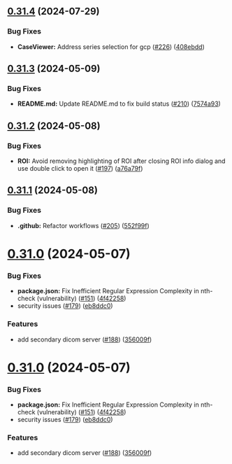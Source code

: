 ## [0.31.4](https://github.com/ImagingDataCommons/slim/compare/v0.31.3...v0.31.4) (2024-07-29)


### Bug Fixes

* **CaseViewer:** Address series selection for gcp ([#226](https://github.com/ImagingDataCommons/slim/issues/226)) ([408ebdd](https://github.com/ImagingDataCommons/slim/commit/408ebdd4d2c4f7668be06aeec9e74c8a5d0a3241))

## [0.31.3](https://github.com/ImagingDataCommons/slim/compare/v0.31.2...v0.31.3) (2024-05-09)


### Bug Fixes

* **README.md:** Update README.md to fix build status ([#210](https://github.com/ImagingDataCommons/slim/issues/210)) ([7574a93](https://github.com/ImagingDataCommons/slim/commit/7574a93b0c9a303202f135566328c69eb605cd69))

## [0.31.2](https://github.com/ImagingDataCommons/slim/compare/v0.31.1...v0.31.2) (2024-05-08)


### Bug Fixes

* **ROI:** Avoid removing highlighting of ROI after closing ROI info dialog and use double click to open it ([#197](https://github.com/ImagingDataCommons/slim/issues/197)) ([a76a79f](https://github.com/ImagingDataCommons/slim/commit/a76a79f46c09f876933e9a6d57b667d673f13e96))

## [0.31.1](https://github.com/ImagingDataCommons/slim/compare/v0.31.0...v0.31.1) (2024-05-08)


### Bug Fixes

* **.github:** Refactor workflows ([#205](https://github.com/ImagingDataCommons/slim/issues/205)) ([552f99f](https://github.com/ImagingDataCommons/slim/commit/552f99f3052c039801f0a6b86564445a3497cc26))

# [0.31.0](https://github.com/ImagingDataCommons/slim/compare/v0.30.0...v0.31.0) (2024-05-07)


### Bug Fixes

* **package.json:** Fix Inefficient Regular Expression Complexity in nth-check (vulnerability) ([#151](https://github.com/ImagingDataCommons/slim/issues/151)) ([4f42258](https://github.com/ImagingDataCommons/slim/commit/4f4225889cedb853c79db84bac8aee94f0b41715))
* security issues ([#179](https://github.com/ImagingDataCommons/slim/issues/179)) ([eb8ddc0](https://github.com/ImagingDataCommons/slim/commit/eb8ddc093427547e7e178973fc871c47fa18ed61))


### Features

* add secondary dicom server ([#188](https://github.com/ImagingDataCommons/slim/issues/188)) ([356009f](https://github.com/ImagingDataCommons/slim/commit/356009f6a86cd96bfa6c6b478adb46683fbdcd3d))

# [0.31.0](https://github.com/ImagingDataCommons/slim/compare/v0.30.0...v0.31.0) (2024-05-07)


### Bug Fixes

* **package.json:** Fix Inefficient Regular Expression Complexity in nth-check (vulnerability) ([#151](https://github.com/ImagingDataCommons/slim/issues/151)) ([4f42258](https://github.com/ImagingDataCommons/slim/commit/4f4225889cedb853c79db84bac8aee94f0b41715))
* security issues ([#179](https://github.com/ImagingDataCommons/slim/issues/179)) ([eb8ddc0](https://github.com/ImagingDataCommons/slim/commit/eb8ddc093427547e7e178973fc871c47fa18ed61))


### Features

* add secondary dicom server ([#188](https://github.com/ImagingDataCommons/slim/issues/188)) ([356009f](https://github.com/ImagingDataCommons/slim/commit/356009f6a86cd96bfa6c6b478adb46683fbdcd3d))
